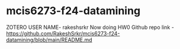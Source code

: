 # mcis6273-f24-datamining
ZOTERO USER NAME- rakeshsrkr
Now doing HW0
Github repo link -https://github.com/RakeshSrkr/mcis6273-f24-datamining/blob/main/README.md
